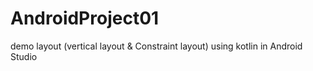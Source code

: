 # AndroidProject01
demo layout (vertical layout &amp; Constraint layout) using kotlin in Android Studio
